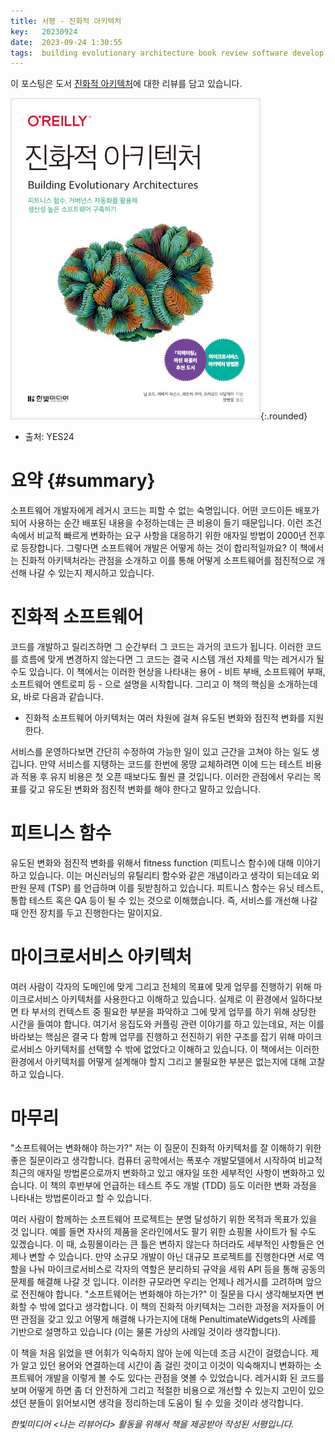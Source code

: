 ```yaml
---
title: 서평 - 진화적 아키텍처
key:   20230924
date:  2023-09-24 1:30:55
tags:  building evolutionary architecture book review software develop
---
```


이 포스팅은 도서 [진화적 아키텍처]에 대한 리뷰를 담고 있습니다.

![진화적 아키텍처 표지](/assets/images/building_evolutionary_architectures/cover.jpeg){:.rounded}
- 출처: YES24


# 요약 {#summary}

소프트웨어 개발자에게 레거시 코드는 피할 수 없는 숙명입니다.
어떤 코드이든 배포가 되어 사용하는 순간 배포된 내용을 수정하는데는 큰 비용이 들기 때문입니다.
이런 조건 속에서 비교적 빠르게 변화하는 요구 사항을 대응하기 위한 애자일 방법이 2000년 전후로 등장합니다.
그렇다면 소프트웨어 개발은 어떻게 하는 것이 합리적일까요?
이 책에서는 진화적 아키텍처라는 관점을 소개하고 이를 통해 어떻게 소프트웨어를 점진적으로 개선해 나갈 수 있는지 제시하고 있습니다.

<!--more-->

# 진화적 소프트웨어

코드를 개발하고 릴리즈하면 그 순간부터 그 코드는 과거의 코드가 됩니다.
이러한 코드를 흐름에 맞게 변경하지 않는다면 그 코드는 결국 시스템 개선 자체를 막는 레거시가 될 수도 있습니다.
이 책에서는 이러한 현상을 나타내는 용어 - 비트 부배, 소프트웨어 부패, 소프트웨어 엔트로피 등 - 으로 설명을 시작합니다.
그리고 이 책의 핵심을 소개하는데요, 바로 다음과 같습니다.

- 진화적 소프트웨어 아키텍처는 여러 차원에 걸쳐 유도된 변화와 점진적 변화를 지원한다.

서비스를 운영하다보면 간단히 수정하여 가능한 일이 있고 근간을 고쳐야 하는 일도 생깁니다.
만약 서비스를 지탱하는 코드를 한번에 몽땅 교체하려면 이에 드는 테스트 비용과 적용 후 유지 비용은 첫 오픈 때보다도 훨씬 클 것입니다.
이러한 관점에서 우리는 목표를 갖고 유도된 변화와 점진적 변화를 해야 한다고 말하고 있습니다.

# 피트니스 함수

유도된 변화와 점진적 변화를 위해서 fitness function (피트니스 함수)에 대해 이야기 하고 있습니다.
이는 머신러닝의 유틸리티 함수와 같은 개념이라고 생각이 되는데요 외판원 문제 (TSP) 를 언급하며 이를 뒷받침하고 있습니다.
피트니스 함수는 유닛 테스트, 통합 테스트 혹은 QA 등이 될 수 있는 것으로 이해했습니다.
즉, 서비스를 개선해 나갈 때 안전 장치를 두고 진행한다는 말이지요.

# 마이크로서비스 아키텍처

여러 사람이 각자의 도메인에 맞게 그리고 전체의 목표에 맞게 업무를 진행하기 위해 마이크로서비스 아키텍처를 사용한다고 이해하고 있습니다.
실제로 이 환경에서 일하다보면 타 부서의 컨텍스트 중 필요한 부분을 파악하고 그에 맞게 업무를 하기 위해 상당한 시간을 들여야 합니다.
여기서 응집도와 커플링 관련 이야기를 하고 있는데요, 저는 이를 바라보는 핵심은 결국 다 함께 업무를 진행하고 전진하기 위한 구조를 잡기 위해 마이크로서비스 아키텍처를 선택할 수 밖에 없었다고 이해하고 있습니다.
이 책에서는 이러한 환경에서 아키텍처를 어떻게 설계해야 할지 그리고 불필요한 부분은 없는지에 대해 고찰하고 있습니다.


# 마무리

"소프트웨어는 변화해야 하는가?" 저는 이 질문이 진화적 아키텍처를 잘 이해하기 위한 좋은 질문이라고 생각합니다.
컴퓨터 공학에서는 폭포수 개발모델에서 시작하여 비교적 최근의 애자일 방법론으로까지 변화하고 있고 애자일 또한 세부적인 사항이 변화하고 있습니다.
이 책의 후반부에 언급하는 테스트 주도 개발 (TDD) 등도 이러한 변화 과정을 나타내는 방법론이라고 할 수 있습니다.

여러 사람이 함께하는 소프트웨어 프로젝트는 분명 달성하기 위한 목적과 목표가 있을 것 입니다. 예를 들면 자사의 제품을 온라인에서도 팔기 위한 쇼핑몰 사이트가 될 수도 있겠습니다. 이 때, 쇼핑몰이라는 큰 틀은 변하지 않는다 하더라도 세부적인 사항들은 언제나 변할 수 있습니다. 만약 소규모 개발이 아닌 대규모 프로젝트를 진행한다면 서로 역할을 나눠 마이크로서비스로 각자의 역할은 분리하되 규약을 세워 API 등을 통해 공동의 문제를 해결해 나갈 것 입니다.
이러한 규모라면 우리는 언제나 레거시를 고려하며 앞으로 전진해야 합니다. "소프트웨어는 변화해야 하는가?" 이 질문을 다시 생각해보자면 변화할 수 밖에 없다고 생각합니다. 이 책의 진화적 아키텍처는 그러한 과정을 저자들이 어떤 관점을 갖고 있고 어떻게 해결해 나가는지에 대해 PenultimateWidgets의 사례를 기반으로 설명하고 있습니다 (이는 물론 가상의 사례일 것이라 생각합니다).

이 책을 처음 읽었을 땐 어휘가 익숙하지 않아 눈에 익는데 조금 시간이 걸렸습니다. 제가 알고 있던 용어와 연결하는데 시간이 좀 걸린 것이고 이것이 익숙해지니 변화하는 소프트웨어 개발을 이렇게 볼 수도 있다는 관점을 엿볼 수 있었습니다. 레거시화 된 코드를 보며 어떻게 하면 좀 더 안전하게 그리고 적절한 비용으로 개선할 수 있는지 고민이 있으셨던 분들이 읽어보시면 생각을 정리하는데 도움이 될 수 있을 것이라 생각합니다.


*한빛미디어 \<나는 리뷰어다\> 활동을 위해서 책을 제공받아 작성된 서평입니다.*

[진화적 아키텍처]: https://www.hanbit.co.kr/store/books/look.php?p_code=B6912971816